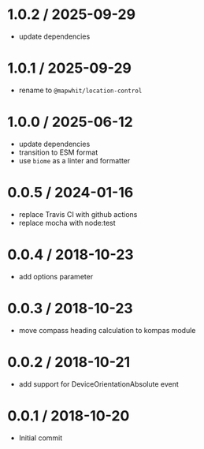 
1.0.2 / 2025-09-29
==================

 * update dependencies

1.0.1 / 2025-09-29
==================

 * rename to `@mapwhit/location-control`

1.0.0 / 2025-06-12
==================

 * update dependencies
 * transition to ESM format
 * use `biome` as a linter and formatter

0.0.5 / 2024-01-16
==================

 * replace Travis CI with github actions
 * replace mocha with node:test

0.0.4 / 2018-10-23
==================

 * add options parameter

0.0.3 / 2018-10-23
==================

 * move compass heading calculation to kompas module

0.0.2 / 2018-10-21
==================

 * add support for DeviceOrientationAbsolute event

0.0.1 / 2018-10-20
==================

 * Initial commit
